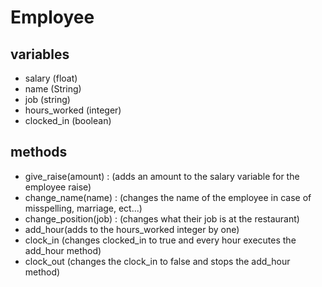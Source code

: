 # Employee

## variables
* salary (float)
* name (String)
* job (string)
* hours_worked (integer)
* clocked_in (boolean)

## methods
* give_raise(amount) : (adds an amount to the salary variable for the employee raise)
* change_name(name) : (changes the name of the employee in case of misspelling, marriage, ect...)
* change_position(job) : (changes what their job is at the restaurant)
* add_hour(adds to the hours_worked integer by one)
* clock_in (changes clocked_in to true and every hour executes the add_hour method)
* clock_out (changes the clock_in to false and stops the add_hour method)
